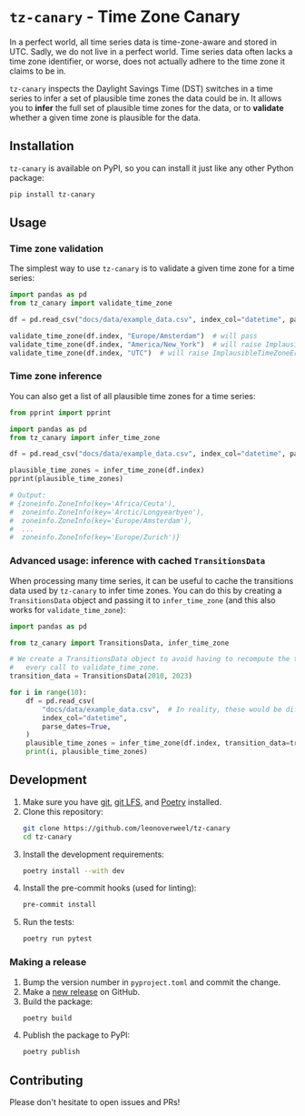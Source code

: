 # `tz-canary` - Time Zone Canary

In a perfect world, all time series data is time-zone-aware and stored in UTC.
Sadly, we do not live in a perfect world.
Time series data often lacks a time zone identifier, or worse, does not actually adhere to the time zone it claims to be in.

`tz-canary` inspects the Daylight Savings Time (DST) switches in a time series to infer a set of plausible time zones the data could be in.
It allows you to **infer** the full set of plausible time zones for the data, or to **validate** whether a given time zone is plausible for the data.

## Installation

`tz-canary` is available on PyPI, so you can install it just like any other Python package:

```bash
pip install tz-canary
```

## Usage

### Time zone validation

The simplest way to use `tz-canary` is to validate a given time zone for a time series:

```python
import pandas as pd
from tz_canary import validate_time_zone

df = pd.read_csv("docs/data/example_data.csv", index_col="datetime", parse_dates=True)

validate_time_zone(df.index, "Europe/Amsterdam")  # will pass
validate_time_zone(df.index, "America/New_York")  # will raise ImplausibleTimeZoneError
validate_time_zone(df.index, "UTC")  # will raise ImplausibleTimeZoneError
```

### Time zone inference

You can also get a list of all plausible time zones for a time series:

```python
from pprint import pprint

import pandas as pd
from tz_canary import infer_time_zone

df = pd.read_csv("docs/data/example_data.csv", index_col="datetime", parse_dates=True)

plausible_time_zones = infer_time_zone(df.index)
pprint(plausible_time_zones)

# Output:
# {zoneinfo.ZoneInfo(key='Africa/Ceuta'),
#  zoneinfo.ZoneInfo(key='Arctic/Longyearbyen'),
#  zoneinfo.ZoneInfo(key='Europe/Amsterdam'),
#  ...
#  zoneinfo.ZoneInfo(key='Europe/Zurich')}
```

### Advanced usage: inference with cached `TransitionsData`

When processing many time series, it can be useful to cache the transitions data used by `tz-canary` to infer time zones.
You can do this by creating a `TransitionsData` object and passing it to `infer_time_zone` (and this also works for `validate_time_zone`):

```python
import pandas as pd

from tz_canary import TransitionsData, infer_time_zone

# We create a TransitionsData object to avoid having to recompute the transitions for
#   every call to validate_time_zone.
transition_data = TransitionsData(2010, 2023)

for i in range(10):
    df = pd.read_csv(
        "docs/data/example_data.csv",  # In reality, these would be different files
        index_col="datetime",
        parse_dates=True,
    )
    plausible_time_zones = infer_time_zone(df.index, transition_data=transition_data)
    print(i, plausible_time_zones)
```

## Development

1. Make sure you have [git](https://git-scm.com/), [git LFS](https://git-lfs.com/), and [Poetry](https://python-poetry.org/) installed.
2. Clone this repository:
    ```bash
    git clone https://github.com/leonoverweel/tz-canary
    cd tz-canary
    ```
3. Install the development requirements:
    ```bash
    poetry install --with dev
    ```
4. Install the pre-commit hooks (used for linting):
    ```bash
    pre-commit install
    ```
5. Run the tests:
    ```bash
    poetry run pytest
    ```

### Making a release

1. Bump the version number in `pyproject.toml` and commit the change.
2. Make a [new release](https://github.com/leonoverweel/tz-canary/releases) on GitHub.
3. Build the package:
    ```bash
    poetry build
    ```
4. Publish the package to PyPI:
    ```bash
    poetry publish
    ```

## Contributing

Please don't hesitate to open issues and PRs!

